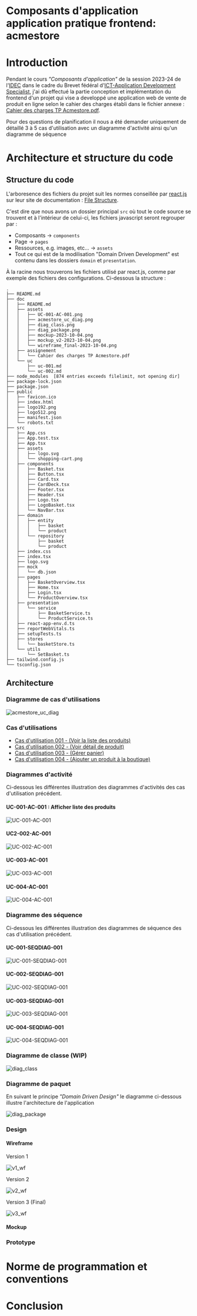 # Composants d'application application pratique frontend: acmestore

# Introduction

Pendant le cours _"Composants d'application"_ de la session 2023-24 de l'[IDEC](https://idec.swiss) dans le cadre du Brevet fédéral d'[ICT-Application Development Specialist](https://www.ict-berufsbildung.ch/formation-continue/brevet-federal/ict-application-development-specialist), j'ai dû effectué la partie conception et implémentation du frontend d'un projet qui vise a developpé une application web de vente de produit en ligne selon le cahier des charges établi dans le fichier annexe : [Cahier des charges TP Acmestore.pdf](./assignements/Cahier%20des%20charges%20TP%20Acmestore.pdf).

Pour des questions de planification il nous a été demander uniquement de détaillé 3 à 5 cas d'utilisation avec un diagramme d'activité ainsi qu'un diagramme de séquence

# Architecture et structure du code

## Structure du code

L'arboresence des fichiers du projet suit les normes conseillée par [react.js](https://react.dev) sur leur site de documentation : [File Structure](https://legacy.reactjs.org/docs/faq-structure.html).

C'est dire que nous avons un dossier principal `src` où tout le code source se trouvent et à l'intérieur de celui-ci, les fichiers javascript seront regrouper par :

* Composants -> `components`
* Page -> `pages`
* Ressources, e.g. images, etc... -> `assets`
* Tout ce qui est de la modilisation "Domain Driven Development" est contenu dans les dossiers `domain` et `presentation`.

À la racine nous trouverons les fichiers utilisé par react.js, comme par exemple des fichiers des configurations. Ci-dessous la structure :

```
.
├── README.md
├── doc
│   ├── README.md
│   ├── assets
│   │   ├── UC-001-AC-001.png
│   │   ├── acmestore_uc_diag.png
│   │   ├── diag_class.png
│   │   ├── diag_package.png
│   │   ├── mockup-2023-10-04.png
│   │   ├── mockup_v2-2023-10-04.png
│   │   └── wireframe_final-2023-10-04.png
│   ├── assignement
│   │   └── Cahier des charges TP Acmestore.pdf
│   └── uc
│       ├── uc-001.md
│       └── uc-002.md
├── node_modules  [874 entries exceeds filelimit, not opening dir]
├── package-lock.json
├── package.json
├── public
│   ├── favicon.ico
│   ├── index.html
│   ├── logo192.png
│   ├── logo512.png
│   ├── manifest.json
│   └── robots.txt
├── src
│   ├── App.css
│   ├── App.test.tsx
│   ├── App.tsx
│   ├── assets
│   │   ├── logo.svg
│   │   └── shopping-cart.png
│   ├── components
│   │   ├── Basket.tsx
│   │   ├── Button.tsx
│   │   ├── Card.tsx
│   │   ├── CardDeck.tsx
│   │   ├── Footer.tsx
│   │   ├── Header.tsx
│   │   ├── Logo.tsx
│   │   ├── LogoBasket.tsx
│   │   └── NavBar.tsx
│   ├── domain
│   │   ├── entity
│   │   │   ├── basket
│   │   │   └── product
│   │   └── repository
│   │       ├── basket
│   │       └── product
│   ├── index.css
│   ├── index.tsx
│   ├── logo.svg
│   ├── mock
│   │   └── db.json
│   ├── pages
│   │   ├── BasketOverview.tsx
│   │   ├── Home.tsx
│   │   ├── Login.tsx
│   │   └── ProductOverview.tsx
│   ├── presentation
│   │   └── service
│   │       ├── BasketService.ts
│   │       └── ProductService.ts
│   ├── react-app-env.d.ts
│   ├── reportWebVitals.ts
│   ├── setupTests.ts
│   ├── stores
│   │   └── basketStore.ts
│   └── utils
│       └── SetBasket.ts
├── tailwind.config.js
└── tsconfig.json
```

## Architecture

### Diagramme de cas d'utilisations

![acmestore_uc_diag](./assets/acmestore_uc_diag.png)

### Cas d'utilisations

* [Cas d'utilisation 001 - (Voir la liste des produits)](./uc/uc-001.md)
* [Cas d'utilisation 002 - (Voir détail de produit)](./uc/uc-002.md)
* [Cas d'utilisation 003 - (Gérer panier)](./uc/uc-003.md)
* [Cas d'utilisation 004 - (Ajouter un produit à la boutique)](./uc/uc-004.md)

### Diagrammes d'activité

Ci-dessous les différentes illustration des diagrammes d'activités des cas d'utilisation précédent.

#### UC-001-AC-001 : Afficher liste des produits

![UC-001-AC-001](./assets/UC-001-AC-001.png)

#### UC2-002-AC-001

![UC-002-AC-001](./assets/UC-002-AC-001.png)

#### UC-003-AC-001

![UC-003-AC-001](./assets/UC-003-AC-002.png)

#### UC-004-AC-001

![UC-004-AC-001](./assets/UC-004-AC-001.png)

### Diagramme des séquence

Ci-dessous les différentes illustration des diagrammes de séquence des cas d'utilisation précédent.

#### UC-001-SEQDIAG-001

![UC-001-SEQDIAG-001](./assets/UC-001-SEQDIAG-002.png)

#### UC-002-SEQDIAG-001

![UC-002-SEQDIAG-001](./assets/UC-002-SEQDIAG-001.png)

#### UC-003-SEQDIAG-001

![UC-003-SEQDIAG-001](./assets/UC-003-SEQDIAG-001.png)

#### UC-004-SEQDIAG-001

![UC-004-SEQDIAG-001](./assets/UC-004-SEQDIAG-001.png)

### Diagramme de classe (WIP)

![diag_class](./assets/diag_class.png)

### Diagramme de paquet

En suivant le principe *"Domain Driven Design"* le diagramme ci-dessous illustre l'architecture de l'application

![diag_package](./assets/PACKAGE-DIAG.png)

### Design

#### Wireframe

Version 1 

![v1_wf](./assets/mockup-2023-10-04.png)


Version 2 

![v2_wf](./assets/mockup_v2-2023-10-04.png)


Version 3 (Final)

![v3_wf](./assets/wireframe_final-2023-10-04.png)

#### Mockup

### Prototype

# Norme de programmation et conventions

# Conclusion

